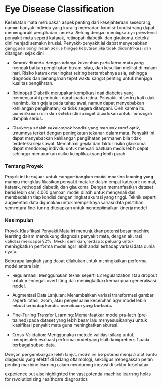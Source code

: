 # Eye Disease Classification

Kesehatan mata merupakan aspek penting dari kesejahteraan seseorang, namun banyak individu yang kurang menyadari kondisi-kondisi yang dapat memengaruhi penglihatan mereka. Seiring dengan meningkatnya prevalensi penyakit mata seperti katarak, retinopati diabetik, dan glaukoma, deteksi dini menjadi semakin krusial. Penyakit-penyakit ini dapat menyebabkan gangguan penglihatan serius hingga kebutaan jika tidak diidentifikasi dan ditangani sejak dini.

- Katarak ditandai dengan adanya kekeruhan pada lensa mata yang mengakibatkan penglihatan buram, silau, dan kesulitan melihat di malam hari. Risiko katarak meningkat seiring bertambahnya usia, sehingga diagnosis dan penanganan tepat waktu sangat penting untuk menjaga kualitas penglihatan.

- Retinopati Diabetik merupakan komplikasi dari diabetes yang memengaruhi pembuluh darah pada retina. Penyakit ini sering kali tidak menimbulkan gejala pada tahap awal, namun dapat menyebabkan kehilangan penglihatan jika tidak segera ditangani. Oleh karena itu, pemeriksaan rutin dan deteksi dini sangat diperlukan untuk mencegah dampak serius.

- Glaukoma adalah sekelompok kondisi yang merusak saraf optik, umumnya terkait dengan peningkatan tekanan dalam mata. Penyakit ini dapat menyebabkan kehilangan penglihatan permanen bila tidak terdeteksi sejak awal. Memahami gejala dan faktor risiko glaukoma dapat mendorong individu untuk mencari bantuan medis lebih cepat sehingga menurunkan risiko komplikasi yang lebih parah


### Tentang Proyek

Proyek ini bertujuan untuk mengembangkan model machine learning yang mampu mengklasifikasikan penyakit mata ke dalam empat kategori: normal, katarak, retinopati diabetik, dan glaukoma. Dengan memanfaatkan dataset berisi lebih dari 4.000 gambar, model dilatih untuk mengenali dan membedakan tiap kondisi dengan tingkat akurasi yang tinggi. Teknik seperti augmentasi data digunakan untuk memperkaya variasi data pelatihan, sementara fine-tuning diterapkan untuk mengoptimalkan kinerja model.

### Kesimpulan
Proyek Klasifikasi Penyakit Mata ini menunjukkan potensi besar machine learning dalam mendukung diagnosis penyakit mata, dengan akurasi validasi mencapai 92%. Meski demikian, terdapat peluang untuk meningkatkan performa model agar lebih andal terhadap variasi data dunia nyata.

Beberapa langkah yang dapat dilakukan untuk meningkatkan performa model antara lain:

- Regularisasi: Menggunakan teknik seperti L2 regularization atau dropout untuk mencegah overfitting dan meningkatkan kemampuan generalisasi model.

- Augmentasi Data Lanjutan: Menambahkan variasi transformasi gambar seperti rotasi, zoom, atau penyesuaian kecerahan agar model lebih robust terhadap kondisi pencitraan yang berbeda.

- Fine-Tuning Transfer Learning: Memanfaatkan model pra-latih (pre-trained) pada dataset yang lebih besar lalu menyesuaikannya untuk klasifikasi penyakit mata guna meningkatkan akurasi.

- Cross-Validation: Menggunakan metode validasi silang untuk memperoleh evaluasi performa model yang lebih komprehensif pada berbagai subset data.

Dengan pengembangan lebih lanjut, model ini berpotensi menjadi alat bantu diagnosis yang efektif di bidang oftalmologi, sekaligus menegaskan peran penting machine learning dalam mendorong inovasi di sektor kesehatan.



experience but also highlighted the vast potential machine learning holds for revolutionizing healthcare diagnostics.


